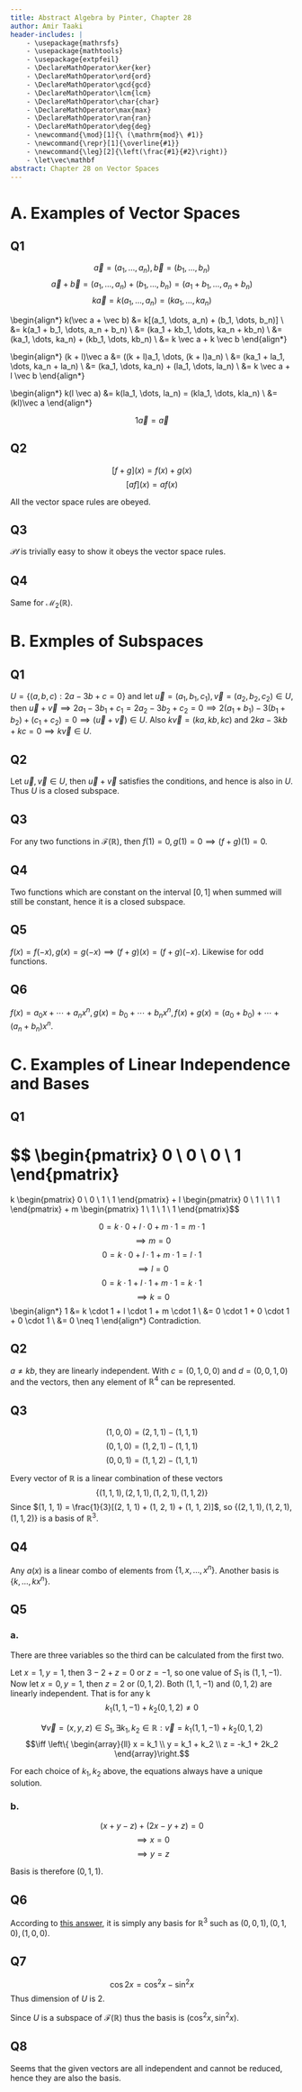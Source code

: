 ```yaml
---
title: Abstract Algebra by Pinter, Chapter 28
author: Amir Taaki
header-includes: |
    - \usepackage{mathrsfs}
    - \usepackage{mathtools}
    - \usepackage{extpfeil}
    - \DeclareMathOperator\ker{ker}
    - \DeclareMathOperator\ord{ord}
    - \DeclareMathOperator\gcd{gcd}
    - \DeclareMathOperator\lcm{lcm}
    - \DeclareMathOperator\char{char}
    - \DeclareMathOperator\max{max}
    - \DeclareMathOperator\ran{ran}
    - \DeclareMathOperator\deg{deg}
    - \newcommand{\mod}[1]{\ (\mathrm{mod}\ #1)}
    - \newcommand{\repr}[1]{\overline{#1}}
    - \newcommand{\leg}[2]{\left(\frac{#1}{#2}\right)}
    - \let\vec\mathbf
abstract: Chapter 28 on Vector Spaces
---
```


# A. Examples of Vector Spaces

## Q1

$$\vec a = (a_1, \dots, a_n), \vec b = (b_1, \dots, b_n)$$
$$\vec a + \vec b = (a_1, \dots, a_n) + (b_1, \dots, b_n) = (a_1 + b_1, \dots, a_n + b_n)$$
$$k \vec a = k(a_1, \dots, a_n) = (ka_1, \dots, ka_n)$$

\begin{align*}
k(\vec a + \vec b) &= k[(a_1, \dots, a_n) + (b_1, \dots, b_n)] \\
&= k(a_1 + b_1, \dots, a_n + b_n) \\
&= (ka_1 + kb_1, \dots, ka_n + kb_n) \\
&= (ka_1, \dots, ka_n) + (kb_1, \dots, kb_n) \\
&= k \vec a + k \vec b
\end{align*}

\begin{align*}
(k + l)\vec a &= ((k + l)a_1, \dots, (k + l)a_n) \\
&= (ka_1 + la_1, \dots, ka_n + la_n) \\
&= (ka_1, \dots, ka_n) + (la_1, \dots, la_n) \\
&= k \vec a + l \vec b
\end{align*}

\begin{align*}
k(l \vec a) &= k(la_1, \dots, la_n) = (kla_1, \dots, kla_n) \\
&= (kl)\vec a
\end{align*}

$$1 \vec a = \vec a$$

## Q2

$$[f + g](x) = f(x) + g(x)$$
$$[af](x) = af(x)$$

All the vector space rules are obeyed.

## Q3

$\mathcal{Pl}$ is trivially easy to show it obeys the vector space rules.

## Q4

Same for $\mathcal{M}_2(\mathbb{R})$.

# B. Exmples of Subspaces

## Q1

$U = \{(a, b, c) : 2a - 3b + c = 0 \}$ and let $\vec u = (a_1, b_1, c_1), \vec v = (a_2, b_2, c_2) \in U$, then $\vec u + \vec v \implies 2a_1 - 3b_1 + c_1 = 2a_2 - 3b_2 + c_2 = 0 \implies 2(a_1 + b_1) - 3(b_1 + b_2) + (c_1 + c_2) = 0 \implies (\vec u + \vec v) \in U$. Also $k\vec v = (ka, kb, kc)$ and $2ka - 3kb + kc = 0 \implies k \vec v \in U$.

## Q2

Let $\vec u, \vec v \in U$, then $\vec u + \vec v$ satisfies the conditions, and hence is also in $U$. Thus $U$ is a closed subspace.

## Q3

For any two functions in $\mathcal{F}(\mathbb{R})$, then $f(1) = 0, g(1) = 0 \implies (f + g)(1) = 0$.

## Q4

Two functions which are constant on the interval $[0, 1]$ when summed will still be constant, hence it is a closed subspace.

## Q5

$f(x) = f(-x), g(x) = g(-x) \implies (f + g)(x) = (f + g)(-x)$. Likewise for odd functions.

## Q6

$f(x) = a_0 x + \cdots + a_n x^n, g(x) = b_0 + \cdots + b_n x^n, f(x) + g(x) = (a_0 + b_0) + \cdots + (a_n + b_n) x^n$.

# C. Examples of Linear Independence and Bases

## Q1

$$
\begin{pmatrix}
   0 \\
   0 \\
   0 \\
   1
 \end{pmatrix}
 =
 k
\begin{pmatrix}
   0 \\
   0 \\
   1 \\
   1
 \end{pmatrix} +
 l
\begin{pmatrix}
   0 \\
   1 \\
   1 \\
   1
 \end{pmatrix} +
 m
\begin{pmatrix}
   1 \\
   1 \\
   1 \\
   1
 \end{pmatrix}$$

$$0 = k \cdot 0 + l \cdot 0 + m \cdot 1 = m \cdot 1$$
$$\implies m = 0$$
$$0 = k \cdot 0 + l \cdot 1 + m \cdot 1 = l \cdot 1$$
$$\implies l = 0$$
$$0 = k \cdot 1 + l \cdot 1 + m \cdot 1 = k \cdot 1$$
$$\implies k = 0$$
\begin{align*}
1 &= k \cdot 1 + l \cdot 1 + m \cdot 1 \\
  &= 0 \cdot 1 + 0 \cdot 1 + 0 \cdot 1 \\
  &= 0 \neq 1
\end{align*}
Contradiction.

## Q2

$a \neq kb$, they are linearly independent. With $c = (0, 1, 0, 0)$ and $d = (0, 0, 1, 0)$ and the vectors, then any element of $\mathbb{R}^4$ can be represented.

## Q3

$$(1, 0, 0) = (2, 1, 1) - (1, 1, 1)$$
$$(0, 1, 0) = (1, 2, 1) - (1, 1, 1)$$
$$(0, 0, 1) = (1, 1, 2) - (1, 1, 1)$$

Every vector of $\mathbb{R}$ is a linear combination of these vectors
$$\{(1, 1, 1), (2, 1, 1), (1, 2, 1), (1, 1, 2)\}$$
Since $(1, 1, 1) = \frac{1}{3}[(2, 1, 1) + (1, 2, 1) + (1, 1, 2)]$, so $\{(2, 1, 1), (1, 2, 1), (1, 1, 2)\}$ is a basis of $\mathbb{R}^3$.

## Q4

Any $a(x)$ is a linear combo of elements from $\{1, x, \dots, x^n\}$. Another basis is $\{k, \dots, kx^n\}$.

## Q5

### a.

There are three variables so the third can be calculated from the first two.

Let $x = 1, y = 1$, then $3 - 2 + z = 0$ or $z = -1$, so one value of $S_1$ is $(1, 1, -1)$. Now let $x = 0, y = 1$, then $z = 2$ or $(0, 1, 2)$. Both $(1, 1, -1)$ and $(0, 1, 2)$ are linearly independent. That is for any k
$$k_1(1, 1, -1) + k_2(0, 1, 2) \neq 0$$

$$\forall \vec v = (x, y, z) \in S_1, \exists k_1, k_2 \in \mathbb{R} : \vec v = k_1(1, 1, -1) + k_2(0, 1, 2)$$
$$\iff \left\{
    \begin{array}{ll}
    x = k_1 \\
    y = k_1 + k_2 \\
    z = -k_1 + 2k_2
    \end{array}\right.$$

For each choice of $k_1, k_2$ above, the equations always have a unique solution.

### b.

$$(x + y - z) + (2x - y + z) = 0$$
$$\implies x = 0$$
$$\implies y = z$$

Basis is therefore $(0, 1, 1)$.

## Q6

According to [this answer](https://math.stackexchange.com/questions/97245/basis-for-the-unit-sphere), it is simply any basis for $\mathbb{R}^3$ such as $(0, 0, 1), (0, 1, 0), (1, 0, 0)$.

## Q7

$$\cos 2x = \cos^2 x - \sin^2 x$$
Thus dimension of $U$ is 2.

Since $U$ is a subspace of $\mathcal{F}(\mathbb{R})$ thus the basis is $(\cos^2 x, \sin^2 x)$.

## Q8

Seems that the given vectors are all independent and cannot be reduced, hence they are also the basis.
